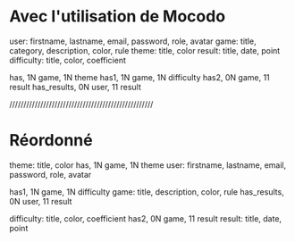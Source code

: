 # Avec l'utilisation de Mocodo

user: firstname, lastname, email, password, role, avatar
game: title, category, description, color, rule
theme: title, color
result: title, date, point
difficulty: title, color, coefficient

has, 1N game, 1N theme
has1, 1N game, 1N difficulty
has2, 0N game, 11 result
has_results, 0N user, 11 result

///////////////////////////////////////////////////
# Réordonné

theme: title, color
has, 1N game, 1N theme
user: firstname, lastname, email, password, role, avatar

has1, 1N game, 1N difficulty
game: title, description, color, rule
has_results, 0N user, 11 result

difficulty: title, color, coefficient
has2, 0N game, 11 result
result: title, date, point